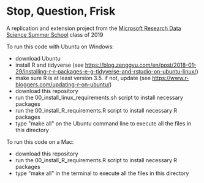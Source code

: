# Stop, Question, Frisk

A replication and extension project from the [Microsoft Research Data Science Summer School](https://www.microsoft.com/en-us/research/academic-program/data-science-summer-school/) class of 2019


To run this code with Ubuntu on Windows:
- download Ubuntu
- install R and tidyverse (see https://blog.zenggyu.com/en/post/2018-01-29/installing-r-r-packages-e-g-tidyverse-and-rstudio-on-ubuntu-linux/)
- make sure R is at least version 3.5. if not, update (see https://www.r-bloggers.com/updating-r-on-ubuntu/)
- download this repository
- run the 00_install_linux_requirements.sh script to install necessary packages
- run the 00_install_R_requirements.R script to install necessary R packages
- type "make all" on the Ubuntu command line to execute all the files in this directory

To run this code on a Mac:
- download this repository
- run the 00_install_R_requirements.R script to install necessary R packages
- type "make all" in the terminal to execute all the files in this directory